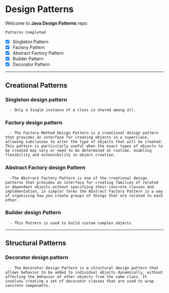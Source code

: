 # Design Patterns

Welcome to **Java Design Patterns** repo

``Patterns Completed``
 - [x] Singleton Pattern
 - [x] Factory Pattern
 - [x] Abstract Factory Pattern
 - [x] Builder Pattern
 - [x] Decorator Pattern
---

## Creational Patterns
   ### Singleton design pattern
      - Only a Single instance of a class is shared among all.
   ### Factory design pattern
      - The Factory Method Design Pattern is a creational design pattern that provides an interface for creating objects in a superclass, allowing subclasses to alter the type of objects that will be created. This pattern is particularly useful when the exact types of objects to be created may vary or need to be determined at runtime, enabling flexibility and extensibility in object creation.
   ### Abstract Factory design Pattern
      -The Abstract Factory Pattern is one of the creational design patterns that provides an interface for creating families of related or dependent objects without specifying their concrete classes and implementation, in simpler terms the Abstract Factory Pattern is a way of organizing how you create groups of things that are related to each other.
   ### Builder design Pattern
      - This Pattern is used to build custom complex objects
---

## Structural Patterns
   ### Decorator design pattern
      - The Decorator Design Pattern is a structural design pattern that allows behavior to be added to individual objects dynamically, without affecting the behavior of other objects from the same class. It involves creating a set of decorator classes that are used to wrap concrete components.